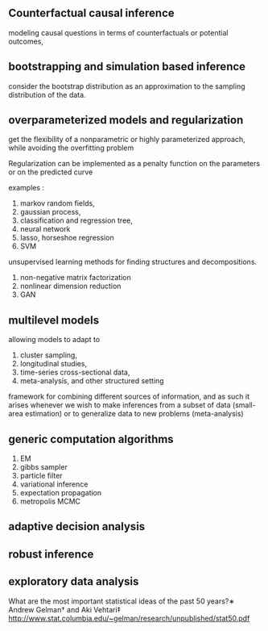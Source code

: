 
## Counterfactual causal inference

modeling causal questions in terms of counterfactuals or potential outcomes,

## bootstrapping and simulation based inference

consider the bootstrap distribution as an approximation to the sampling distribution of the data.

## overparameterized models and regularization

get the flexibility of a nonparametric or highly parameterized approach, while avoiding the overfitting problem

Regularization can be implemented as a penalty function on the parameters or on the predicted curve

examples : 
1. markov random fields, 
2. gaussian process, 
3. classification and regression tree, 
4. neural network
5. lasso, horseshoe regression
6. SVM

unsupervised learning methods for finding structures and decompositions.
1. non-negative matrix factorization
2. nonlinear dimension reduction
3. GAN

## multilevel models

allowing models to adapt to 
1. cluster sampling, 
2. longitudinal studies, 
3. time-series cross-sectional data, 
4. meta-analysis, and other structured setting

framework for combining different sources of information, and as such it arises whenever we wish to make inferences from a subset of data (small-area estimation) or to generalize data to new problems (meta-analysis)

## generic computation algorithms

1. EM
2. gibbs sampler
3. particle filter
4. variational inference
5. expectation propagation
6. metropolis MCMC


## adaptive decision analysis

## robust inference

## exploratory data analysis

What are the most important statistical ideas of the past 50 years?∗
Andrew Gelman† and Aki Vehtari‡
http://www.stat.columbia.edu/~gelman/research/unpublished/stat50.pdf
